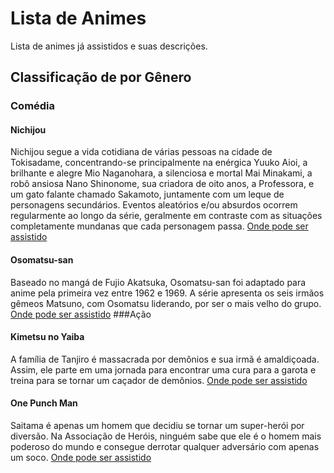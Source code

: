 # Lista de Animes
Lista de animes já assistidos e suas descrições.
## Classificação de por Gênero
### Comédia
#### Nichijou
Nichijou segue a vida cotidiana de várias pessoas na cidade de Tokisadame, concentrando-se principalmente na enérgica Yuuko Aioi, a brilhante e alegre Mio Naganohara, a silenciosa e mortal Mai Minakami, a robô ansiosa Nano Shinonome, sua criadora de oito anos, a Professora, e um gato falante chamado Sakamoto, juntamente com um leque de personagens secundários. Eventos aleatórios e/ou absurdos ocorrem regularmente ao longo da série, geralmente em contraste com as situações completamente mundanas que cada personagem passa.
[Onde pode ser assistido](https://goyabu.com/assistir/nichijou/)
#### Osomatsu-san
Baseado no mangá de Fujio Akatsuka, Osomatsu-san foi adaptado para anime pela primeira vez entre 1962 e 1969. A série apresenta os seis irmãos gêmeos Matsuno, com Osomatsu liderando, por ser o mais velho do grupo.
[Onde pode ser assistido](https://www.crunchyroll.com/pt-br/mr-osomatsu)
###Ação 
#### Kimetsu no Yaiba
A família de Tanjiro é massacrada por demônios e sua irmã é amaldiçoada. Assim, ele parte em uma jornada para encontrar uma cura para a garota e treina para se tornar um caçador de demônios.
[Onde pode ser assistido](https://www.crunchyroll.com/pt-br/demon-slayer-kimetsu-no-yaiba)
#### One Punch Man
Saitama é apenas um homem que decidiu se tornar um super-herói por diversão. Na Associação de Heróis, ninguém sabe que ele é o homem mais poderoso do mundo e consegue derrotar qualquer adversário com apenas um soco.
[Onde pode ser assistido](https://www.crunchyroll.com/pt-br/one-punch-man)
